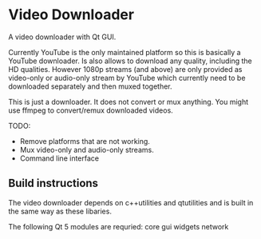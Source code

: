 # Video Downloader
A video downloader with Qt GUI.

Currently YouTube is the only maintained platform so this is basically a YouTube downloader.
Is also allows to download any quality, including the HD qualities. However
1080p streams (and above) are only provided as video-only or audio-only stream
by YouTube which currently need to be downloaded separately and then muxed together.

This is just a downloader. It does not convert or mux anything. You might use
ffmpeg to convert/remux downloaded videos.

TODO:
 * Remove platforms that are not working.
 * Mux video-only and audio-only streams.
 * Command line interface

## Build instructions
The video downloader depends on c++utilities and qtutilities and is built in the same way as these libaries.

The following Qt 5 modules are requried: core gui widgets network
